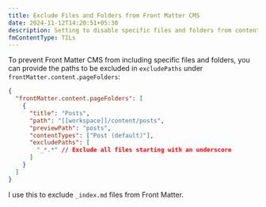 ```yaml
---
title: Exclude Files and Folders from Front Matter CMS
date: 2024-11-12T14:20:51+05:30
description: Setting to disable specific files and folders from content folders.
fmContentType: TILs
---
```


To prevent Front Matter CMS from including specific files and folders, you can provide the paths to be excluded in `excludePaths` under `frontMatter.content.pageFolders`:

```json
{
  "frontMatter.content.pageFolders": [
    {
      "title": "Posts",
      "path": "[[workspace]]/content/posts",
      "previewPath": "posts",
      "contentTypes": ["Post (default)"],
      "excludePaths": [
        "_*.*" // Exclude all files starting with an underscore
      ]
    }
  ]
}
```

I use this to exclude `_index.md` files from Front Matter.

